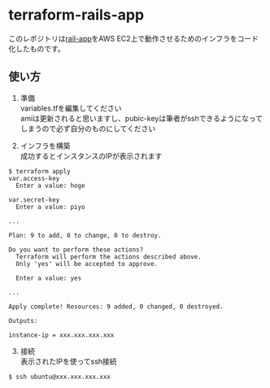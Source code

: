 # terraform-rails-app
このレポジトリは[rail-app](https://github.com/YunosukeY/rails-app)をAWS EC2上で動作させるためのインフラをコード化したものです。

## 使い方
1. 準備  
  variables.tfを編集してください  
  amiは更新されると思いますし、pubic-keyは筆者がsshできるようになってしまうので必ず自分のものにしてください

2. インフラを構築  
  成功するとインスタンスのIPが表示されます
```Shell
$ terraform apply
var.access-key
  Enter a value: hoge

var.secret-key
  Enter a value: piyo

...

Plan: 9 to add, 0 to change, 0 to destroy.

Do you want to perform these actions?
  Terraform will perform the actions described above.
  Only 'yes' will be accepted to approve.

  Enter a value: yes

...

Apply complete! Resources: 9 added, 0 changed, 0 destroyed.

Outputs:

instance-ip = xxx.xxx.xxx.xxx

```

3. 接続  
  表示されたIPを使ってssh接続
```Shell
$ ssh ubuntu@xxx.xxx.xxx.xxx
```
